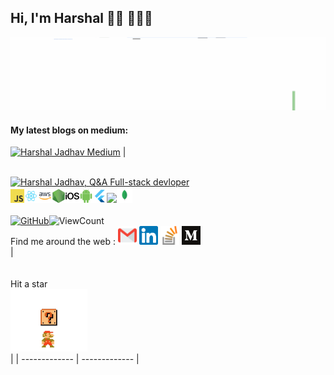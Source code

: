 ## Hi, I'm Harshal 👋🏻 👨🏻‍💻
<img src="https://github.com/harshalrj25/MasterAssetsRepo/blob/master/banner.gif"><br>
#### My latest blogs on medium:
[![Harshal Jadhav Medium](https://mediumblog-cards.vercel.app/getMediumBlogs?username=harshalrj25&type=horizontal)](https://medium.com/@harshalrj25)
| <img width=700/><div align="left"><a href="https://stackoverflow.com/users/7882093/harshal-jadhav"><img src="https://stackoverflow.com/users/flair/7882093.png?theme=dark" width="208" height="58" alt="Harshal Jadhav, Q&amp;A Full-stack devloper" title="Stack Overflow, Q&amp; Profile info"></a><br><code><img height="22" src="https://raw.githubusercontent.com/github/explore/80688e429a7d4ef2fca1e82350fe8e3517d3494d/topics/javascript/javascript.png"><img height="22" src="https://raw.githubusercontent.com/github/explore/80688e429a7d4ef2fca1e82350fe8e3517d3494d/topics/react/react.png"><img height="22" src="https://raw.githubusercontent.com/github/explore/80688e429a7d4ef2fca1e82350fe8e3517d3494d/topics/aws/aws.png"><img height="22" src="https://raw.githubusercontent.com/github/explore/80688e429a7d4ef2fca1e82350fe8e3517d3494d/topics/nodejs/nodejs.png"><img height="22" src="https://raw.githubusercontent.com/github/explore/80688e429a7d4ef2fca1e82350fe8e3517d3494d/topics/ios/ios.png"><img height="22" src="https://raw.githubusercontent.com/github/explore/80688e429a7d4ef2fca1e82350fe8e3517d3494d/topics/android/android.png"><img height="22" src="https://raw.githubusercontent.com/github/explore/80688e429a7d4ef2fca1e82350fe8e3517d3494d/topics/flutter/flutter.png"><img height="22" src="https://avatars2.githubusercontent.com/u/52924476?s=200&v=4"><img height="25" src="https://raw.githubusercontent.com/harshalrj25/MasterAssetsRepo/master/mongodb.png"></code><br><br><a href="https://github.com/harshalrj25"><img src="https://img.shields.io/github/followers/harshalrj25.svg?label=GitHub&style=social" alt="GitHub"></a>![ViewCount](https://views.whatilearened.today/views/github/harshalrj25/harshalrj25.svg)<br> Find me around the web : <a href="mailto:harshalrj25@gmail.com" alt="Contact me"><code><img  height="30" src="https://github.com/harshalrj25/MasterAssetsRepo/blob/master/gmail.svg"></code></a>&nbsp;<a href="https://www.linkedin.com/in/harshal-jadhav-298ba416a/" alt="Linkedin"><code><img  height="30" src="https://github.com/harshalrj25/MasterAssetsRepo/blob/master/linkedin.svg"></code></a>&nbsp;<a href="https://stackoverflow.com/users/7882093/harshal-jadhav?tab=profile" alt="Stack overflow"><code><img  height="30" src="https://github.com/harshalrj25/MasterAssetsRepo/blob/master/stackoverflow.png"></code></a>&nbsp;<a href="https://medium.com/@harshalrj25" alt="Medium"><code><img  height="30" src="https://github.com/harshalrj25/MasterAssetsRepo/blob/master/medium.png"></code></a></div>  | <div><br><br>Hit a star<br><a href="https://github.com/harshalrj25/harshalrj25"><img height="100" src="https://github.com/harshalrj25/MasterAssetsRepo/blob/master/mario.gif"></a></div>  |
| ------------- | ------------- |
